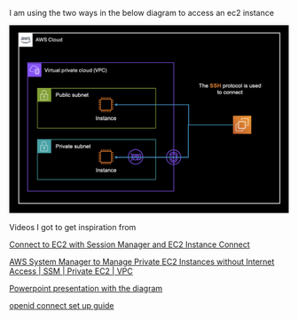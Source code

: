 I am using the two ways in the below diagram to access an ec2 instance 

![Image description](private-ec2.png)

Videos I got to get inspiration from 

[Connect to EC2 with Session Manager and EC2 Instance Connect](https://www.youtube.com/watch?v=3tKB947rT5Q)

[AWS System Manager to Manage Private EC2 Instances without Internet Access | SSM | Private EC2 | VPC](https://www.youtube.com/watch?v=lYJjw7l8Scs)

[Powerpoint presentation with the diagram](https://drive.google.com/file/d/1Bop77OQg0AyKgtzOJOCUs41bLG5l5Tf-/view?usp=sharing) 

[openid connect set up guide](https://mahendranp.medium.com/configure-github-openid-connect-oidc-provider-in-aws-b7af1bca97dd)

